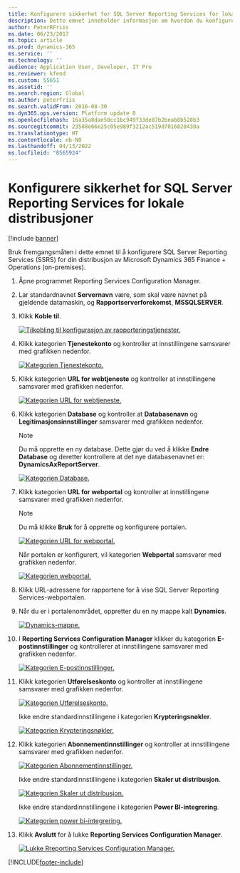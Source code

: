 ```yaml
---
title: Konfigurere sikkerhet for SQL Server Reporting Services for lokale distribusjoner
description: Dette emnet inneholder informasjon om hvordan du konfigurerer SQL Server Reporting Services (SSRS) for en lokal distribusjon.
author: PeterRFriis
ms.date: 06/23/2017
ms.topic: article
ms.prod: dynamics-365
ms.service: ''
ms.technology: ''
audience: Application User, Developer, IT Pro
ms.reviewer: kfend
ms.custom: 55651
ms.assetid: ''
ms.search.region: Global
ms.author: peterfriis
ms.search.validFrom: 2016-08-30
ms.dyn365.ops.version: Platform update 8
ms.openlocfilehash: 16a35a8dae50cc1bc949f33de87b2beab8b528b3
ms.sourcegitcommit: 23588e66e25c05e989f3212ac519d7016820430a
ms.translationtype: HT
ms.contentlocale: nb-NO
ms.lasthandoff: 04/13/2022
ms.locfileid: "8565924"
---
```

# <a name="configure-sql-server-reporting-services-for-on-premises-deployments"></a>Konfigurere sikkerhet for SQL Server Reporting Services for lokale distribusjoner

[!include [banner](../includes/banner.md)]

Bruk fremgangsmåten i dette emnet til å konfigurere SQL Server Reporting Services (SSRS) for din distribusjon av Microsoft Dynamics 365 Finance + Operations (on-premises).

1. Åpne programmet Reporting Services Configuration Manager.
2. Lar standardnavnet **Servernavn** være, som skal være navnet på gjeldende datamaskin, og **Rapportserverforekomst**, **MSSQLSERVER**.
3. Klikk **Koble til**.

    [![Tilkobling til konfigurasjon av rapporteringstjenester.](./media/ssrs-config-manager-01.png)](./media/ssrs-config-manager-01.png)

4. Klikk kategorien **Tjenestekonto** og kontroller at innstillingene samsvarer med grafikken nedenfor.

    [![Kategorien Tjenestekonto.](./media/ssrs-config-manager-02.png)](./media/ssrs-config-manager-02.png)

5. Klikk kategorien **URL for webtjeneste** og kontroller at innstillingene samsvarer med grafikken nedenfor.

    [![Kategorien URL for webtjeneste.](./media/ssrs-config-manager-03.png)](./media/ssrs-config-manager-03.png)

6. Klikk kategorien **Database** og kontroller at **Databasenavn** og **Legitimasjonsinnstillinger** samsvarer med grafikken nedenfor.

    > [!NOTE]
    > Du må opprette en ny database. Dette gjør du ved å klikke **Endre Database** og deretter kontrollere at det nye databasenavnet er: **DynamicsAxReportServer**.

    [![Kategorien Database.](./media/ssrs-config-manager-04.png)](./media/ssrs-config-manager-04.png)

7. Klikk kategorien **URL for webportal** og kontroller at innstillingene samsvarer med grafikken nedenfor.

    > [!NOTE]
    > Du må klikke **Bruk** for å opprette og konfigurere portalen.

    [![Kategorien URL for webportal.](./media/ssrs-config-manager-05.png)](./media/ssrs-config-manager-05.png)

    Når portalen er konfigurert, vil kategorien **Webportal** samsvarer med grafikken nedenfor.

    [![Kategorien webportal.](./media/ssrs-config-manager-06.png)](./media/ssrs-config-manager-06.png)

8. Klikk URL-adressene for rapportene for å vise SQL Server Reporting Services-webportalen.
9. Når du er i portalenområdet, oppretter du en ny mappe kalt **Dynamics**.

    [![Dynamics-mappe.](./media/ssrs-config-manager-07.png)](./media/ssrs-config-manager-07.png)

10. I **Reporting Services Configuration Manager** klikker du kategorien **E-postinnstillinger** og kontrollerer at innstillingene samsvarer med grafikken nedenfor.

    [![Kategorien E-postinnstillinger.](./media/ssrs-config-manager-08.png)](./media/ssrs-config-manager-08.png)

11. Klikk kategorien **Utførelseskonto** og kontroller at innstillingene samsvarer med grafikken nedenfor.

    [![Kategorien Utførelseskonto.](./media/ssrs-config-manager-09.png)](./media/ssrs-config-manager-09.png)

    Ikke endre standardinnstillingene i kategorien **Krypteringsnøkler**.

    [![Kategorien Krypteringsnøkler.](./media/ssrs-config-manager-10.png)](./media/ssrs-config-manager-10.png)

12. Klikk kategorien **Abonnementinnstillinger** og kontroller at innstillingene samsvarer med grafikken nedenfor.

    [![Kategorien Abonnementinnstillinger.](./media/ssrs-config-manager-11.png)](./media/ssrs-config-manager-11.png)

    Ikke endre standardinnstillingene i kategorien **Skaler ut distribusjon**.

    [![Kategorien Skaler ut distribusjon.](./media/ssrs-config-manager-12.png)](./media/ssrs-config-manager-12.png)

    Ikke endre standardinnstillingene i kategorien **Power BI-integrering**.

    [![Kategorien power bi-integrering.](./media/ssrs-config-manager-13.png)](./media/ssrs-config-manager-13.png)

13. Klikk **Avslutt** for å lukke **Reporting Services Configuration Manager**.

    [![Lukke Rreporting Services Configuration Manager.](./media/ssrs-config-manager-14.png)](./media/ssrs-config-manager-14.png)


[!INCLUDE[footer-include](../../../includes/footer-banner.md)]
